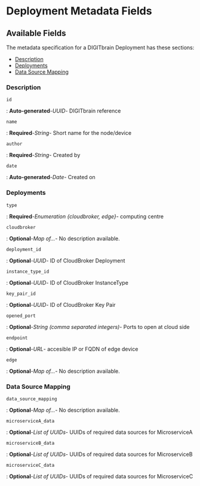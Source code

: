 # Deployment Metadata Fields

## Available Fields 

The metadata specification for a DIGITbrain Deployment
has these sections:

- [Description](#description)
- [Deployments](#deployments)
- [Data Source Mapping](#data-source-mapping)


### Description


`id`

:   **Auto-generated**-*UUID*- DIGITbrain reference


`name `

:   **Required**-*String*- Short name for the node/device


`author `

:   **Required**-*String*- Created by


`date`

:   **Auto-generated**-*Date*- Created on



### Deployments


`type`

:   **Required**-*Enumeration {cloudbroker, edge}*- computing centre


`cloudbroker`

:   **Optional**-*Map of…*- No description available.

`deployment_id`

:   **Optional**-*UUID*- ID of CloudBroker Deployment

`instance_type_id`

:   **Optional**-*UUID*- ID of CloudBroker InstanceType

`key_pair_id`

:   **Optional**-*UUID*- ID of CloudBroker Key Pair

`opened_port`

:   **Optional**-*String (comma separated integers)*- Ports to open at cloud side

`endpoint`

:   **Optional**-*URL*- accesible IP or FQDN of edge device

`edge`

:   **Optional**-*Map of…*- No description available.


### Data Source Mapping


`data_source_mapping`

:   **Optional**-*Map of…*- No description available.

`microserviceA_data`

:   **Optional**-*List of UUIDs*- UUIDs of required data sources for MicroserviceA

`microserviceB_data`

:   **Optional**-*List of UUIDs*- UUIDs of required data sources for MicroserviceB

`microserviceC_data`

:   **Optional**-*List of UUIDs*- UUIDs of required data sources for MicroserviceC
